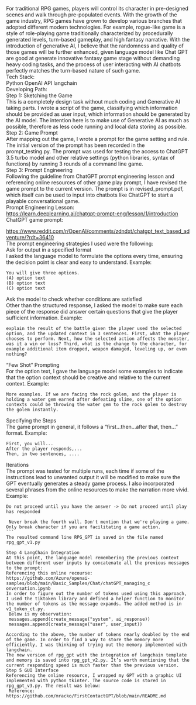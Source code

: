 For traditional RPG games, players will control its character in pre-designed scenes and walk through pre-populated events. With the growth of the game industry, RPG games have grown to develop various branches that adopted different modern technologies. For example, rogue-like game is a style of role-playing game traditionally characterized by procedurally generated levels, turn-based gameplay, and high fantasy narrative. With the introduction of generative AI, I believe that the randomness and quality of those games will be further enhanced, given language model like Chat GPT are good at generate innovative fantasy game stage without demanding heavy coding tasks, and the process of user interacting with AI chatbots perfectly matches the turn-based nature of such game.  
Tech Stack:  
Python OpenAI API langchain  
Developing Path:  
Step 1: Sketching the Game  
This is a completely design task without much coding and Generative AI taking parts. I wrote a script of the game, classifying which information should be provided as user input, which information should be generated by the AI model. The intention here is to make use of Generative AI as much as possible, therefore as less code running and local data storing as possible.  
Step 2: Game Prompt  
After mapping out the game, I wrote a prompt for the game setting and rule. The initial version of the prompt has been recorded in the prompt_testing.py. The prompt was used for testing the access to ChatGPT 3.5 turbo model and other relative settings (python libraries, syntax of functions) by running 3 rounds of a command line game.  
Step 3: Prompt Engineering  
Following the guideline from ChatGPT prompt engineering lesson and referencing online resources of other game play prompt, I have revised the game prompt to the current version. The prompt is in revised_prompt.pdf, which itself can be used to input into chatbots like ChatGPT to start a playable conversational game.  
Prompt Engineering Lesson:  
https://learn.deeplearning.ai/chatgpt-prompt-eng/lesson/1/introduction  
ChatGPT game prompt:  
 
 https://www.reddit.com/r/OpenAI/comments/zdndxt/chatgpt_text_based_adventure/?rdt=36410  
The prompt engineering strategies I used were the following:  
Ask for output in a specified format  
I asked the language model to formulate the options every time, ensuring the decision point is clear and easy to understand. Example:  
```  
You will give three options.  
(A) option text  
(B) option text  
(C) option text  
```  
Ask the model to check whether conditions are satisfied  
Other than the structured response, I asked the model to make sure each piece of the response did answer certain questions that give the player sufficient information. Example:  
```  
explain the result of the battle given the player used the selected option, and the updated context in 3 sentences. First, what the player chooses to perform. Next, how the selected action affects the monster, was it a win or loss? Third, what is the change to the character, for example additional item dropped, weapon damaged, leveling up, or even nothing?  
```  
“Few Shot” Prompting  
For the option text, I gave the language model some examples to indicate that the option context should be creative and relative to the current context. Example:  
```  
More examples. If we are facing the rock golem, and the player is holding a water gem earned after defeating slime, one of the option contexts could be throwing the water gem to the rock golem to destroy the golem instantly.  
```  
Specifying the Steps  
The game prompt in general, it follows a “first...then...after that, then...” format. Example:  
```  
First, you will...  
After the player responds,...  
Then, in two sentences, ....  
```  
Iterations  
The prompt was tested for multiple runs, each time if some of the instructions lead to unwanted output it will be modified to make sure the GPT eventually generates a steady game process. I also incorporated several phrases from the online resources to make the narration more vivid. Example:  
````  
Do not proceed until you have the answer -> Do not proceed until play has responded  
      
 Never break the fourth wall. Don't mention that we're playing a game. Only break character if you are facilitating a game action.  
```  
The resulted command line RPG_GPT is saved in the file named rpg_gpt_v1.py
  
Step 4 LangChain Integration  
At this point, the language model remembering the previous context between different user inputs by concatenate all the previous messages to the prompt:  
Referencing this online recourse:  
https://github.com/Azure/openai-samples/blob/main/Basic_Samples/Chat/chatGPT_managing_c onversation.ipynb  
In order to figure out the number of tokens used using this approach, I used the tiktoken library and defined a helper function to monitor the number of tokens as the message expands. The added method is in v1_token_ct.py.  
 Below is my observation:  
 messages.append(create_message("system", ai_response))  
 messages.append(create_message("user", user_input))  
       
According to the above, the number of tokens nearly doubled by the end of the game. In order to find a way to store the memory more efficiently, I was thinking of trying out the memory implemented with langchain.  
The new version of rpg_gpt with the integration of langchain template and memory is saved into rpg_gpt_v2.py. It’s worth mentioning that the current responding speed is much faster than the previous version.  
Step 5 GUI Interface  
Referencing the online resource, I wrapped my GPT with a graphic UI implemented with python tkinter. The source code is stored in rpg_gpt_v3.py. The result was below:  
 Reference:  
https://github.com/mracko/FirstContactGPT/blob/main/README.md  
